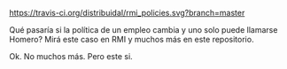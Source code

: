 https://travis-ci.org/distribuidaI/rmi_policies.svg?branch=master

Qué pasaría si la política de un empleo cambia y uno solo puede llamarse Homero?
Mirá este caso en RMI y muchos más en este repositorio.



Ok. No muchos más. Pero este si.
